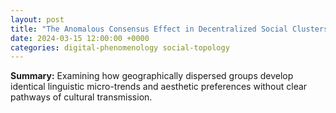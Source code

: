 ```yaml
---
layout: post
title: "The Anomalous Consensus Effect in Decentralized Social Clusters"
date: 2024-03-15 12:00:00 +0000
categories: digital-phenomenology social-topology
---
```


**Summary:** Examining how geographically dispersed groups develop identical linguistic micro-trends and aesthetic preferences without clear pathways of cultural transmission.